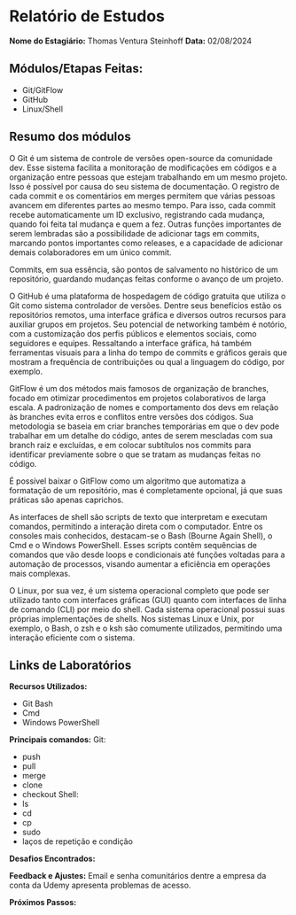 # Relatório de Estudos

**Nome do Estagiário:** Thomas Ventura Steinhoff
**Data:** 02/08/2024

## Módulos/Etapas Feitas:

- Git/GitFlow
- GitHub
- Linux/Shell

## Resumo dos módulos

O Git é um sistema de controle de versões open-source da comunidade dev. Esse sistema facilita a monitoração de modificações em códigos e a organização entre pessoas que estejam trabalhando em um mesmo projeto. Isso é possível por causa do seu sistema de documentação. O registro de cada commit e os comentários em merges permitem que várias pessoas avancem em diferentes partes ao mesmo tempo. Para isso, cada commit recebe automaticamente um ID exclusivo, registrando cada mudança, quando foi feita tal mudança e quem a fez. Outras funções importantes de serem lembradas são a possibilidade de adicionar tags em commits, marcando pontos importantes como releases, e a capacidade de adicionar demais colaboradores em um único commit.

Commits, em sua essência, são pontos de salvamento no histórico de um repositório, guardando mudanças feitas conforme o avanço de um projeto.

O GitHub é uma plataforma de hospedagem de código gratuita que utiliza o Git como sistema controlador de versões. Dentre seus benefícios estão os repositórios remotos, uma interface gráfica e diversos outros recursos para auxiliar grupos em projetos. Seu potencial de networking também é notório, com a customização dos perfis públicos e elementos sociais, como seguidores e equipes. Ressaltando a interface gráfica, há também ferramentas visuais para a linha do tempo de commits e gráficos gerais que mostram a frequência de contribuições ou qual a linguagem do código, por exemplo.

GitFlow é um dos métodos mais famosos de organização de branches, focado em otimizar procedimentos em projetos colaborativos de larga escala. A padronização de nomes e comportamento dos devs em relação às branches evita erros e conflitos entre versões dos códigos. Sua metodologia se baseia em criar branches temporárias em que o dev pode trabalhar em um detalhe do código, antes de serem mescladas com sua branch raiz e excluídas, e em colocar subtítulos nos commits para identificar previamente sobre o que se tratam as mudanças feitas no código.

É possível baixar o GitFlow como um algoritmo que automatiza a formatação de um repositório, mas é completamente opcional, já que suas práticas são apenas caprichos.

As interfaces de shell são scripts de texto que interpretam e executam comandos, permitindo a interação direta com o computador. Entre os consoles mais conhecidos, destacam-se o Bash (Bourne Again Shell), o Cmd e o Windows PowerShell. Esses scripts contêm sequências de comandos que vão desde loops e condicionais até funções voltadas para a automação de processos, visando aumentar a eficiência em operações mais complexas.

O Linux, por sua vez, é um sistema operacional completo que pode ser utilizado tanto com interfaces gráficas (GUI) quanto com interfaces de linha de comando (CLI) por meio do shell. Cada sistema operacional possui suas próprias implementações de shells. Nos sistemas Linux e Unix, por exemplo, o Bash, o zsh e o ksh são comumente utilizados, permitindo uma interação eficiente com o sistema.

## Links de Laboratórios

**Recursos Utilizados:**
- Git Bash
- Cmd
- Windows PowerShell

**Principais comandos:**
Git:
- push
- pull
- merge
- clone
- checkout
Shell:
- ls
- cd
- cp
- sudo
- laços de repetição e condição

**Desafios Encontrados:**

**Feedback e Ajustes:**
Email e senha comunitários dentre a empresa da conta da Udemy apresenta problemas de acesso.

**Próximos Passos:**